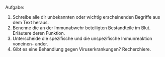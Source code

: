 Aufgabe:
1. Schreibe alle dir unbekannten oder wichtig erscheinenden Begriffe aus dem
Text heraus.
2. Benenne die an der Immunabwehr beteiligten Bestandteile im Blut. Erläutere
deren Funktion.
3. Unterscheide die spezifische und die unspezifische Immunreaktion voneinen-
ander.
4. Gibt es eine Behandlung gegen Viruserkrankungen? Recherchiere.